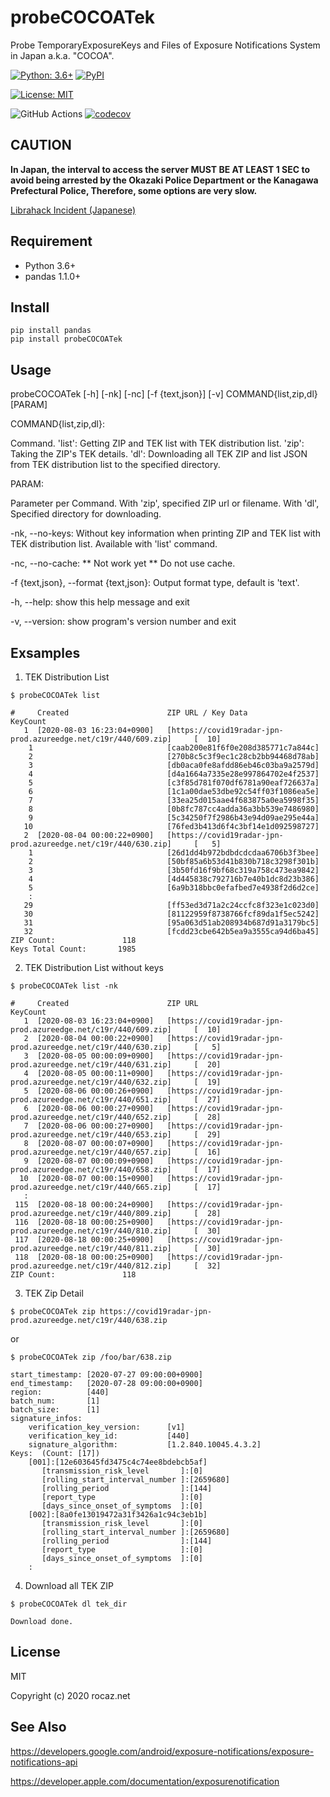 # probeCOCOATek
Probe TemporaryExposureKeys and Files of Exposure Notifications System in Japan a.k.a. "COCOA".

[![Python: 3.6+](https://img.shields.io/badge/Python-3.6+-4584b6.svg?style=popout&logo=python)](https://www.python.org/) [![PyPI](https://img.shields.io/pypi/v/probeCOCOATek)](https://pypi.org/project/probeCOCOATek/)

[![License: MIT](https://img.shields.io/badge/License-MIT-yellow.svg)](https://opensource.org/licenses/MIT)

![GitHub Actions](https://github.com/rocaz/probeCOCOATek/workflows/GitHub%20Actions/badge.svg) [![codecov](https://codecov.io/gh/rocaz/probeCOCOATek/branch/master/graph/badge.svg)](https://codecov.io/gh/rocaz/probeCOCOATek)

## CAUTION

**In Japan, the interval to access the server MUST BE AT LEAST 1 SEC to avoid being arrested by the Okazaki Police Department or the Kanagawa Prefectural Police, Therefore, some options are very slow.**

[Librahack Incident (Japanese)](https://ja.wikipedia.org/wiki/%E5%B2%A1%E5%B4%8E%E5%B8%82%E7%AB%8B%E4%B8%AD%E5%A4%AE%E5%9B%B3%E6%9B%B8%E9%A4%A8%E4%BA%8B%E4%BB%B6 "Librahack Incident (Japanese)")

## Requirement

- Python 3.6+
- pandas 1.1.0+

## Install

```
pip install pandas
pip install probeCOCOATek
```

## Usage

probeCOCOATek [-h] [-nk] [-nc] [-f {text,json}] [-v] COMMAND{list,zip,dl} [PARAM]

COMMAND{list,zip,dl}:

   Command. 'list': Getting ZIP and TEK list with TEK distribution list. 'zip': Taking the ZIP's TEK details. 'dl': Downloading all TEK ZIP and list JSON from TEK distribution list to the specified directory.

PARAM:

   Parameter per Command. With 'zip', specified ZIP url or filename. With 'dl', Specified directory for downloading.

-nk, --no-keys:                        Without key information when printing ZIP and TEK list with TEK distribution list. Available with 'list' command.

-nc, --no-cache:                       \*\* Not work yet \*\* Do not use cache.

-f {text,json}, --format {text,json}:  Output format type, default is 'text'.

-h, --help:                            show this help message and exit

-v, --version:                         show program's version number and exit

## Exsamples

1. TEK Distribution List

```$ probeCOCOATek list```

```
#     Created                      ZIP URL / Key Data                                                 KeyCount
   1  [2020-08-03 16:23:04+0900]   [https://covid19radar-jpn-prod.azureedge.net/c19r/440/609.zip]     [  10]
    1                              [caab200e81f6f0e208d385771c7a844c]
    2                              [270b8c5c3f9ec1c28cb2bb94468d78ab]
    3                              [db0aca0fe8afdd86eb46c03ba9a2579d]
    4                              [d4a1664a7335e28e997864702e4f2537]
    5                              [c3f85d781f070df6781a90eaf726637a]
    6                              [1c1a00dae53dbe92c54ff03f1086ea5e]
    7                              [33ea25d015aae4f683875a0ea5998f35]
    8                              [0b8fc787cc4adda36a3bb539e7486980]
    9                              [5c34250f7f2986b43e94d09ae295e44a]
   10                              [76fed3b413d6f4c3bf14e1d092598727]
   2  [2020-08-04 00:00:22+0900]   [https://covid19radar-jpn-prod.azureedge.net/c19r/440/630.zip]     [   5]
    1                              [26d1dd4b972bdbdcdcdaa6706b3f3bee]
    2                              [50bf85a6b53d41b830b718c3298f301b]
    3                              [3b50fd16f9bf68c319a758c473ea9842]
    4                              [4d445838c792716b7e40b1dc8d23b386]
    5                              [6a9b318bbc0efafbed7e4938f2d6d2ce]
    :
   29                              [ff53ed3d71a2c24ccfc8f323e1c023d0]
   30                              [81122959f8738766fcf89da1f5ec5242]
   31                              [95a063d51ab208934b687d91a3179bc5]
   32                              [fcdd23cbe642b5ea9a3555ca94d6ba45]
ZIP Count:               118
Keys Total Count:       1985
```

2. TEK Distribution List without keys

```$ probeCOCOATek list -nk```

```
#     Created                      ZIP URL                                                            KeyCount
   1  [2020-08-03 16:23:04+0900]   [https://covid19radar-jpn-prod.azureedge.net/c19r/440/609.zip]     [  10]
   2  [2020-08-04 00:00:22+0900]   [https://covid19radar-jpn-prod.azureedge.net/c19r/440/630.zip]     [   5]
   3  [2020-08-05 00:00:09+0900]   [https://covid19radar-jpn-prod.azureedge.net/c19r/440/631.zip]     [  20]
   4  [2020-08-05 00:00:11+0900]   [https://covid19radar-jpn-prod.azureedge.net/c19r/440/632.zip]     [  19]
   5  [2020-08-06 00:00:26+0900]   [https://covid19radar-jpn-prod.azureedge.net/c19r/440/651.zip]     [  27]
   6  [2020-08-06 00:00:27+0900]   [https://covid19radar-jpn-prod.azureedge.net/c19r/440/652.zip]     [  28]
   7  [2020-08-06 00:00:27+0900]   [https://covid19radar-jpn-prod.azureedge.net/c19r/440/653.zip]     [  29]
   8  [2020-08-07 00:00:07+0900]   [https://covid19radar-jpn-prod.azureedge.net/c19r/440/657.zip]     [  16]
   9  [2020-08-07 00:00:09+0900]   [https://covid19radar-jpn-prod.azureedge.net/c19r/440/658.zip]     [  17]
  10  [2020-08-07 00:00:15+0900]   [https://covid19radar-jpn-prod.azureedge.net/c19r/440/665.zip]     [  17]
   :
 115  [2020-08-18 00:00:24+0900]   [https://covid19radar-jpn-prod.azureedge.net/c19r/440/809.zip]     [  28]
 116  [2020-08-18 00:00:25+0900]   [https://covid19radar-jpn-prod.azureedge.net/c19r/440/810.zip]     [  30]
 117  [2020-08-18 00:00:25+0900]   [https://covid19radar-jpn-prod.azureedge.net/c19r/440/811.zip]     [  30]
 118  [2020-08-18 00:00:25+0900]   [https://covid19radar-jpn-prod.azureedge.net/c19r/440/812.zip]     [  32]
ZIP Count:               118
```

3. TEK Zip Detail

```$ probeCOCOATek zip https://covid19radar-jpn-prod.azureedge.net/c19r/440/638.zip```

or

```$ probeCOCOATek zip /foo/bar/638.zip```

```
start_timestamp: [2020-07-27 09:00:00+0900]
end_timestamp:   [2020-07-28 09:00:00+0900]
region:          [440]
batch_num:       [1]
batch_size:      [1]
signature_infos:
    verification_key_version:      [v1]
    verification_key_id:           [440]
    signature_algorithm:           [1.2.840.10045.4.3.2]
Keys:  (Count: [17])
    [001]:[12e603645fd3475c4c74ee8bdebcb5af]
       [transmission_risk_level       ]:[0]
       [rolling_start_interval_number ]:[2659680]
       [rolling_period                ]:[144]
       [report_type                   ]:[0]
       [days_since_onset_of_symptoms  ]:[0]
    [002]:[8a0fe13019472a31f3426a1c94c3eb1b]
       [transmission_risk_level       ]:[0]
       [rolling_start_interval_number ]:[2659680]
       [rolling_period                ]:[144]
       [report_type                   ]:[0]
       [days_since_onset_of_symptoms  ]:[0]
    :
```

4. Download all TEK ZIP

```$ probeCOCOATek dl tek_dir```

```
Download done.
```

## License

MIT

Copyright (c) 2020 rocaz.net

## See Also

https://developers.google.com/android/exposure-notifications/exposure-notifications-api

https://developer.apple.com/documentation/exposurenotification
